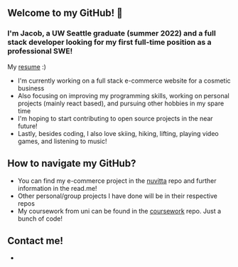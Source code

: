 ## Welcome to my GitHub! 👋 

### I'm Jacob, a UW Seattle graduate (summer 2022) and a full stack developer looking for my first full-time position as a professional SWE!

My [resume](https://github.com/swierj/swierj/files/9892471/jacob_swierz_resume.pdf) :)

- I'm currently working on a full stack e-commerce website for a cosmetic business
- Also focusing on improving my programming skills, working on personal projects (mainly react based), and pursuing other hobbies in my spare time
- I'm hoping to start contributing to open source projects in the near future!
- Lastly, besides coding, I also love skiing, hiking, lifting, playing video games, and listening to music!

## How to navigate my GitHub?

- You can find my e-commerce project in the [nuvitta](https://github.com/swierj/nuvitta) repo and further information in the read.me!
- Other personal/group projects I have done will be in their respective repos
- My coursework from uni can be found in the [coursework](https://github.com/swierj/coursework) repo. Just a bunch of code!

## Contact me!

- 
